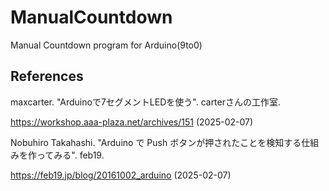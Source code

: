 # ManualCountdown
Manual Countdown program for Arduino(9to0)
## References
maxcarter. "Arduinoで7セグメントLEDを使う". carterさんの工作室. 

https://workshop.aaa-plaza.net/archives/151 (2025-02-07)

Nobuhiro Takahashi. "Arduino で Push ボタンが押されたことを検知する仕組みを作ってみる". feb19.

https://feb19.jp/blog/20161002_arduino (2025-02-07)
